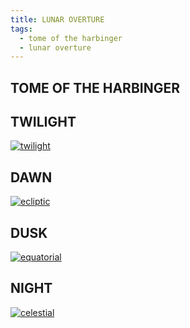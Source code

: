 ```yaml
---
title: LUNAR OVERTURE
tags:
  - tome of the harbinger
  - lunar overture
---
```

## TOME OF THE HARBINGER

## TWILIGHT

[![twilight](chrono-twilight.png)](twilight)

## DAWN

[![ecliptic](chrono-dawn.png)](ecliptic)

## DUSK

[![equatorial](chrono-dusk.png)](equatorial)

## NIGHT

[![celestial](chrono-night.png)](celestial)
